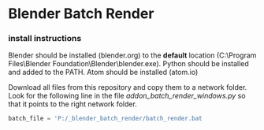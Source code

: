 # Blender Batch Render

### install instructions

Blender should be installed (blender.org) to the **default** location (C:\Program Files\Blender Foundation\Blender\blender.exe).
Python should be installed and added to the PATH. Atom should be installed (atom.io)

Download all files from this repository and copy them to a network folder. Look for the following line in the file *addon_batch_render_windows.py* so that it points to the right network folder.
```python
batch_file = 'P:/_blender_batch_render/batch_render.bat
```

